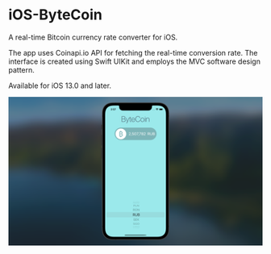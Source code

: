 # iOS-ByteCoin
A real-time Bitcoin currency rate converter for iOS.

The app uses Coinapi.io API for fetching the real-time conversion rate. The interface is created using Swift UIKit and employs the MVC software design pattern.

Available for iOS 13.0 and later.

![alt text](Screenshots/main.png)
